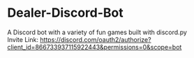 # Dealer-Discord-Bot
A Discord bot with a variety of fun games built with discord.py<br/>
Invite Link: https://discord.com/oauth2/authorize?client_id=866733937115922443&permissions=0&scope=bot
